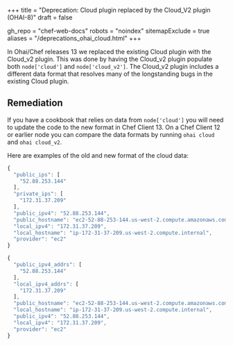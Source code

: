 +++
title = "Deprecation: Cloud plugin replaced by the Cloud_V2 plugin (OHAI-8)"
draft = false

gh_repo = "chef-web-docs"
robots = "noindex"
sitemapExclude = true
aliases = "/deprecations_ohai_cloud.html"
+++

In Ohai/Chef releases 13 we replaced the existing Cloud plugin with the
Cloud_v2 plugin. This was done by having the Cloud_v2 plugin populate
both `node['cloud']` and `node['cloud_v2']`. The Cloud_v2 plugin
includes a different data format that resolves many of the longstanding
bugs in the existing Cloud plugin.

## Remediation

If you have a cookbook that relies on data from `node['cloud']` you will
need to update the code to the new format in Chef Client 13. On a Chef
Client 12 or earlier node you can compare the data formats by running
`ohai cloud` and `ohai cloud_v2`.

Here are examples of the old and new format of the cloud data:

```javascript
{
  "public_ips": [
    "52.88.253.144"
  ],
  "private_ips": [
    "172.31.37.209"
  ],
  "public_ipv4": "52.88.253.144",
  "public_hostname": "ec2-52-88-253-144.us-west-2.compute.amazonaws.com",
  "local_ipv4": "172.31.37.209",
  "local_hostname": "ip-172-31-37-209.us-west-2.compute.internal",
  "provider": "ec2"
}
```

```javascript
{
  "public_ipv4_addrs": [
    "52.88.253.144"
  ],
  "local_ipv4_addrs": [
    "172.31.37.209"
  ],
  "public_hostname": "ec2-52-88-253-144.us-west-2.compute.amazonaws.com",
  "local_hostname": "ip-172-31-37-209.us-west-2.compute.internal",
  "public_ipv4": "52.88.253.144",
  "local_ipv4": "172.31.37.209",
  "provider": "ec2"
}
```
